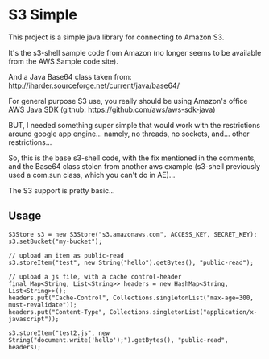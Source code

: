 # S3 Simple

This project is a simple java library for connecting to Amazon S3.

It's the s3-shell sample code from Amazon (no longer seems to be available from the AWS Sample code site).

And a Java Base64 class taken from:
<http://iharder.sourceforge.net/current/java/base64/>

For general purpose S3 use, you really should be using Amazon's office [AWS Java SDK](http://aws.amazon.com/sdkforjava/) (github: <https://github.com/aws/aws-sdk-java>)

BUT, I needed something super simple that would work with the restrictions around google app engine... namely, no threads, no sockets, and... other restrictions...

So, this is the base s3-shell code, with the fix mentioned in the comments, and the Base64 class stolen from another aws example (s3-shell previously used a com.sun class, which you can't do in AE)...

The S3 support is pretty basic...

## Usage

```
S3Store s3 = new S3Store("s3.amazonaws.com", ACCESS_KEY, SECRET_KEY);
s3.setBucket("my-bucket");

// upload an item as public-read
s3.storeItem("test", new String("hello").getBytes(), "public-read");

// upload a js file, with a cache control-header
final Map<String, List<String>> headers = new HashMap<String, List<String>>();
headers.put("Cache-Control", Collections.singletonList("max-age=300, must-revalidate"));
headers.put("Content-Type", Collections.singletonList("application/x-javascript"));

s3.storeItem("test2.js", new String("document.write('hello');").getBytes(), "public-read", headers);
```